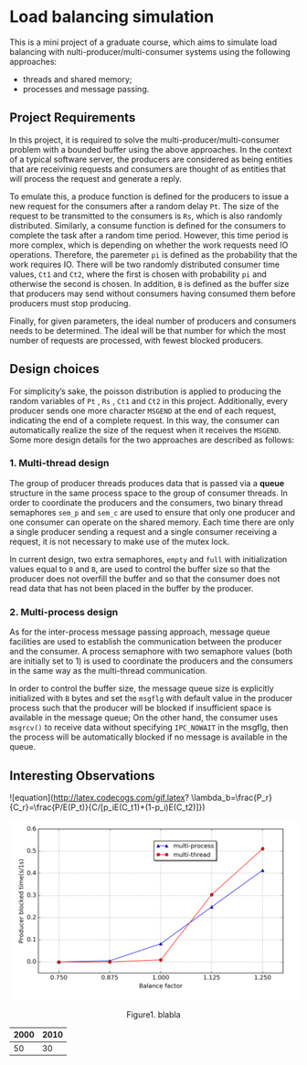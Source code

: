 # Load balancing simulation
This is a mini project of a graduate course, which aims to simulate load balancing with nulti-producer/multi-consumer systems using the following approaches: 
+ threads and shared memory;
+ processes and message passing.

## Project Requirements
In this project, it is required to solve the multi-producer/multi-consumer problem with a bounded buffer using the above approaches. In the context of a typical software server, the producers are considered as being entities that are receivinig requests and consumers are thought of as entities that will process the request and generate a reply.

To emulate this, a produce function is defined for the producers to issue a new request for the consumers after a random delay `Pt`. The size of the request to be transmitted to the consumers is `Rs`, which is also randomly distributed. Similarly, a consume function is defined for the consumers to complete the task after a random time period. However, this time period is more complex, which is depending on whether the work requests need IO operations. Therefore, the paremeter `pi` is defined as the probability that the work requires IO. There will be two randomly distributed consumer time values, `Ct1` and `Ct2`, where the first is chosen with probability `pi` and otherwise the second is chosen. In addition, `B` is defined as the buffer size that producers may send without consumers having consumed them before producers must stop producing.

Finally, for given parameters, the ideal number of producers and consumers needs to be determined. The ideal will be that number for which the most number of requests are processed, with fewest blocked producers.



## Design choices

For simplicity’s sake, the poisson distribution is applied to producing the random variables of `Pt` , `Rs` , `Ct1` and `Ct2` in this project. Additionally, every producer sends one more character `MSGEND` at the end of each request, indicating the end of a complete request. In this way, the consumer can automatically realize the size of the request when it receives the `MSGEND`. Some more design details for the two approaches are described as follows:

### 1. Multi-thread design

The group of producer threads produces data that is passed via a **queue** structure in the same process space to the group of consumer threads. In order to coordinate the producers and the consumers, two binary thread semaphores `sem_p` and `sem_c` are used to ensure that only one producer and one consumer can operate on the shared memory. Each time there are only a single producer sending a request and a single consumer receiving a request, it is not necessary to make use of the mutex lock. 

In current design, two extra semaphores, `empty` and `full` with initialization values equal to `0` and `B`, are used to control the buffer size so that the producer does not overfill the buffer and so that the consumer does not read data that has not been placed in the buffer by the producer.

### 2. Multi-process design

As for the inter-process message passing approach, message queue facilities are used to establish the communication between the producer and the consumer. A process semaphore with two semaphore values (both are initially set to 1) is used to coordinate the producers and the consumers in the same way as the multi-thread communication. 

In order to control the buffer size, the message queue size is explicitly initialized with `B` bytes and set the `msgflg` with default value in the producer process such that the producer will be blocked if insufficient space is available in the message queue; On the other hand, the consumer uses `msgrcv()` to receive data without specifying `IPC_NOWAIT` in the msgflg, then the process will be automatically blocked if no message is available in the queue.

## Interesting Observations

![equation](http://latex.codecogs.com/gif.latex? \\lambda_b=\\frac{P_r}{C_r}=\\frac{P/E(P_t)}{C/[p_iE(C_t1)+(1-p_i)E(C_t2)]})


<p align="center"><img src="/README/blockedTime.png" width="700"></p>

<p align="center"> Figure1. blabla </p>



|2000|2010|
|----|----|
|50|30|

